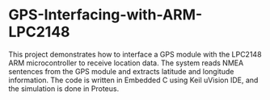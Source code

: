# GPS-Interfacing-with-ARM-LPC2148
This project demonstrates how to interface a GPS module with the LPC2148 ARM microcontroller to receive location data. The system reads NMEA sentences from the GPS module and extracts latitude and longitude information. The code is written in Embedded C using Keil uVision IDE, and the simulation is done in Proteus.
